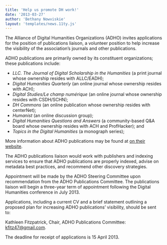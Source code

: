 ```yaml
---
title: 'Help us promote DH work!'
date: '2013-03-27'
author: 'Bethany Nowviskie'
layout: 'templates/news.11ty.js'
---
```

The Alliance of Digital Humanities Organizations (ADHO) invites applications for the position of publications liaison, a volunteer position to help increase the visibility of the association’s journals and other publications.  

ADHO publications are primarily owned by its constituent organizations; these publications include:

- *LLC. The Journal of Digital Scholarship in the Humanities* (a print journal whose ownership resides with ALLC/EADH);
- *Digital Humanities Quarterly* (an online journal whose ownership resides with ACH);
- *Digital Studies/<span lang="fr">Le champ numérique</span>* (an online journal whose ownership resides with CSDH/SCHN);
- *DH Commons* (an online publication whose ownership resides with centerNet);
- *Humanist* (an online discussion group);
- *Digital Humanities Questions and Answers* (a community-based Q&amp;A board whose ownership resides with ACH and ProfHacker); and
- *Topics in the Digital Humanities* (a monograph series);

More information about ADHO publications may be found at [on their website](http://adho.org/publications).

The ADHO publications liaison would work with publishers and indexing services to ensure that ADHO publications are properly indexed, advise on metadata best practices, and recommend other discovery strategies.

Appointment will be made by the ADHO Steering Committee upon recommendation from the ADHO Publications Committee. The publications liaison will begin a three-year term of appointment following the Digital Humanities conference in July 2013.

Applications, including a current CV and a brief statement outlining a proposed plan for increasing ADHO publications’ visibility, should be sent to:

Kathleen Fitzpatrick, Chair, ADHO Publications Committee: [kfitz47@gmail.com](mailto:kfitz47@gmail.com).

The deadline for receipt of applications is 15 April 2013.
